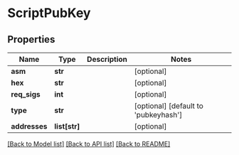 # ScriptPubKey

## Properties
Name | Type | Description | Notes
------------ | ------------- | ------------- | -------------
**asm** | **str** |  | [optional] 
**hex** | **str** |  | [optional] 
**req_sigs** | **int** |  | [optional] 
**type** | **str** |  | [optional] [default to 'pubkeyhash']
**addresses** | **list[str]** |  | [optional] 

[[Back to Model list]](../README.md#documentation-for-models) [[Back to API list]](../README.md#documentation-for-api-endpoints) [[Back to README]](../README.md)



